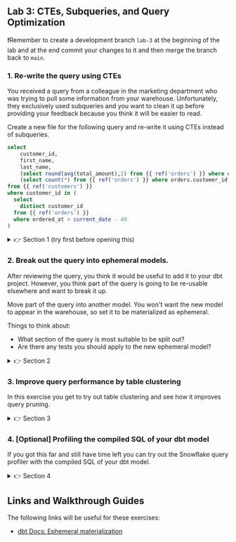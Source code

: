 ## Lab 3: CTEs, Subqueries, and Query Optimization

❗Remember to create a development branch `lab-3` at the beginning of the lab and at the end commit your changes to it and then merge the branch back to `main`.

### 1. Re-write the query using CTEs

You received a query from a colleague in the marketing department who was trying to pull some information from your warehouse. Unfortunately, they exclusively used subqueries and you want to clean it up before providing your feedback because you think it will be easier to read.

Create a new file for the following query and re-write it using CTEs instead of subqueries.

```sql
select
    customer_id,
    first_name,
    last_name,
    (select round(avg(total_amount),2) from {{ ref('orders') }} where orders.customer_id = customers.customer_id and ordered_at > current_date - 180) as avg_order_amount,
    (select count(*) from {{ ref('orders') }} where orders.customer_id = customers.customer_id and ordered_at > current_date - 180) as order_count
from {{ ref('customers') }}
where customer_id in (
  select
    distinct customer_id
  from {{ ref('orders') }}
  where ordered_at > current_date - 49
)
```
<details>
  <summary>👉 Section 1 (try first before opening this)</summary>

  (1) Create a file in the `models/` directory called `seven_week_active_customers.sql` and put the query above in it.
  (2) There are two bits that we feel we could re-factor into CTEs. The first is the subquery in the `where` clause. We can also join it instead of doing a `where customer_id in`. We can pull this out so that our file looks as follows:
  ```sql
  with customers as (
    select
      *
    from {{ ref('customers') }}
  ),

  seven_weeks as (
    select distinct
      customer_id
    from {{ ref('orders') }}
    where ordered_at > current_date - 49
  )

  select
      customers.customer_id,
      customers.first_name,
      customers.last_name,
      (select round(avg(total_amount),2) from {{ ref('orders') }} where orders.customer_id = customers.customer_id and ordered_at > current_date - 180) as avg_order_amount,
      (select count(*) from {{ ref('orders') }} where orders.customer_id = customers.customer_id and ordered_at > current_date - 180) as order_count
  from customers
  inner join seven_weeks on (customers.customer_id = seven_weeks.customer_id)
  ```
  (3) The second section we can pull out is the two metric columns that are calculated with subqueries. These can be done an aggregate and a join. It would leave our file as follows:
  ```sql
  with customers as (
    select
      *
    from {{ ref('customers') }}
  ),

  seven_weeks as (
    select distinct
      customer_id
    from {{ ref('orders') }}
    where ordered_at > current_date - 49
  ),
  
  half_year as (
    select
      customer_id,
      round(avg(total_amount),2) as avg_order_amount,
      count(*) as order_count
    from {{ ref('orders') }}
    where ordered_at > current_date - 180
    group by 1
  )

  select
      customers.customer_id,
      customers.first_name,
      customers.last_name,
      half_year.avg_order_amount,
      half_year.order_count
  from customers
  left join half_year on (customers.customer_id = half_year.customer_id)
  inner join seven_weeks on (customers.customer_id = seven_weeks.customer_id)
  ```
  (3) Execute `dbt run -s +seven_week_active_customers` to make sure your model runs successfully.
</details>

### 2. Break out the query into ephemeral models.

After reviewing the query, you think it would be useful to add it to your dbt project. However, you think part of the query is going to be re-usable elsewhere and want to break it up.

Move part of the query into another model. You won't want the new model to appear in the warehouse, so set it to be materialized as ephemeral.

Things to think about:

* What section of the query is most suitable to be split out?
* Are there any tests you should apply to the new ephemeral model?

<details>
  <summary>👉 Section 2</summary>

  (1) Create two new `.sql` files for the CTEs and move the SQL from the CTEs across into them.

  (2) Re-factor the initial file by replacing the code in the CTEs with `select *` queries from the new models.

  (3) Add a config to the two new models so that they get `materialized` as `ephemeral`.

  (4) Execute `dbt run -s +seven_week_active_customers` to make sure your model runs successfully.

  (5) Inspect the compiled SQL of `seven_week_active_customers`. How does it look? What do you notice about the CTEs?
</details>

### 3. Improve query performance by table clustering

In this exercise you get to try out table clustering and see how it improves query pruning.

<details>
  <summary>👉 Section 3 </summary>

  (1) Add a new `movies` source with the `ratings` table in the `models/sources.yml` file

  (2) Create a new file `stg_movies__ratings.sql` in our `models/` directory

  ```sql
  with source as (
      select
          *
      from {{ source('movies', 'ratings') }}
  ),

  renamed as (
      select
          *
      from source
  ),

  final as (
      select
          *
      from renamed
  )

  select
      *
  from final
  ```

  (3) Configure `stg_movies__ratings` to be materialized as a table using the `config` macro

  (4) Run the model: `dbt run -s stg_movies__ratings`

  (5) Go to Snowflake and query the `stg_movies__ratings` table:

  ```sql
  select
    *
  from analytics.dbt_(first initial)(last name).stg_movies__ratings
  where movie_id = 1210
  ```

  Open query history by clicking 'Query ID' in the results section. Open the 'Profile' tab and see the pruning statistics. How many partitions are scanned out of total partitions? Think about how could you improve query pruning with clustering? Which column(s) should you cluster by to improve the performance of the query you just ran?

  (6) Add clustering to the `stg_movies__ratings` model by adding a `cluster_by` configuration:

  ```sql
  -- Replace <column> with the column name you want to cluster the table by!
  {{ config(materialized='table', cluster_by=['<column>'])}}
  ```

  (7) Repeat steps 4 and 5. How did the clustering affect query performance and pruning? How many partitions out of total are scanned now?
</details>


### 4. [Optional] Profiling the compiled SQL of your dbt model

If you got this far and still have time left you can try out the Snowflake query profiler with the compiled SQL of your dbt model.

<details>
  <summary>👉 Section 4 </summary>

  (1) Open the compiled SQL of the `seven_week_active_customers` model

  (2) Log into Snowflake and create a new worksheet

  (3) Copy the compiled SQL, paste it into the Snowflake worksheet and click 'Run' to execute the query

  (4) Open the query profile. Can you identify the parts of the query that take longest to evaluate?
</details>



## Links and Walkthrough Guides

The following links will be useful for these exercises:

* [dbt Docs: Ephemeral materialization](https://docs.getdbt.com/docs/building-a-dbt-project/building-models/materializations/#ephemeral)

